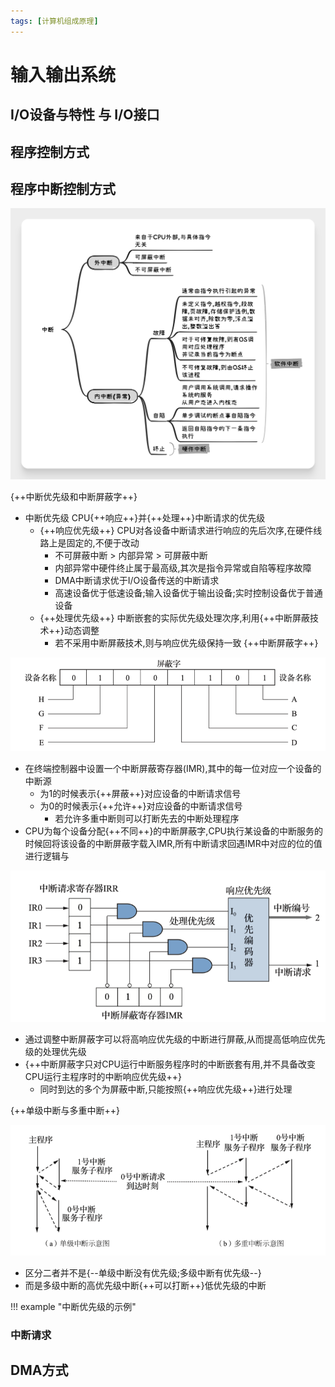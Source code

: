```yaml
---
tags: [计算机组成原理]
---
```


# 输入输出系统
## I/O设备与特性 与 I/O接口

## 程序控制方式
## 程序中断控制方式

![](./images/中断.png)

{++中断优先级和中断屏蔽字++}

- 中断优先级 CPU{++响应++}并{++处理++}中断请求的优先级
    - {++响应优先级++} CPU对各设备中断请求进行响应的先后次序,在硬件线路上是固定的,不便于改动
        - 不可屏蔽中断 > 内部异常 > 可屏蔽中断
        - 内部异常中硬件终止属于最高级,其次是指令异常或自陷等程序故障
        - DMA中断请求优于I/O设备传送的中断请求
        - 高速设备优于低速设备;输入设备优于输出设备;实时控制设备优于普通设备
    - {++处理优先级++} 中断嵌套的实际优先级处理次序,利用{++中断屏蔽技术++}动态调整
        - 若不采用中断屏蔽技术,则与响应优先级保持一致
{++中断屏蔽字++}

![alt text](./images/中断屏蔽字.png)

- 在终端控制器中设置一个中断屏蔽寄存器(IMR),其中的每一位对应一个设备的中断源
    - 为1的时候表示{++屏蔽++}对应设备的中断请求信号
    - 为0的时候表示{++允许++}对应设备的中断请求信号
        - 若允许多重中断则可以打断先去的中断处理程序
- CPU为每个设备分配{++不同++}的中断屏蔽字,CPU执行某设备的中断服务的时候回将该设备的中断屏蔽字载入IMR,所有中断请求回遇IMR中对应的位的值进行逻辑与

![alt text](./images/中断屏蔽技术.png)

- 通过调整中断屏蔽字可以将高响应优先级的中断进行屏蔽,从而提高低响应优先级的处理优先级
- {++中断屏蔽字只对CPU运行中断服务程序时的中断嵌套有用,并不具备改变CPU运行主程序时的中断响应优先级++}
    - 同时到达的多个为屏蔽中断,只能按照{++响应优先级++}进行处理

{++单级中断与多重中断++} 

![alt text](./images/多级中断.png)

- 区分二者并不是{--单级中断没有优先级;多级中断有优先级--}
- 而是多级中断的高优先级中断{++可以打断++}低优先级的中断

!!! example "中断优先级的示例"

### 中断请求

## DMA方式